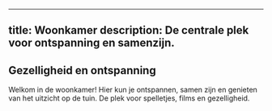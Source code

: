 
---
title: Woonkamer
description: De centrale plek voor ontspanning en samenzijn.
---


## Gezelligheid en ontspanning

Welkom in de woonkamer!
Hier kun je ontspannen, samen zijn en genieten van het uitzicht op de tuin.
De plek voor spelletjes, films en gezelligheid.
